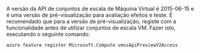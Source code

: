 A versão da API de conjuntos de escala de Máquina Virtual é 2015-06-15 e é uma versão de pré-visualização para avaliação efeitos e teste. É recomendado que para a versão de pré-visualização, registe com a funcionalidade antes de utilizar conjuntos de escala VM. Fazer isto, executando o seguinte comando:

    azure feature register Microsoft.Compute vmssApiPreviewV2Access

